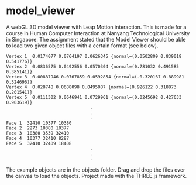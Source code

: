 # model_viewer 
A webGL 3D model viewer with Leap Motion interaction. This is made for a course in Human Computer Interaction at Nanyang Technological University in Singapore. The assignment stated that the Model Viewer should be able to load two given object files with a certain format (see below).

```
Vertex 1  0.0174077 0.0764197 0.0626345 {normal=(0.0502809 0.839018 0.541776)}
Vertex 2  0.0836575 0.0492556 0.0570304 {normal=(0.781032 0.491585 0.385141)}
Vertex 3  0.00887946 0.0767859 0.0592854 {normal=(-0.320167 0.889981 0.324696)}
Vertex 4  0.028748 0.0688098 0.0495087 {normal=(0.926122 0.318873 0.201541)}
Vertex 5  0.0111302 0.0646941 0.0729961 {normal=(0.0245692 0.427633 0.903619)}
								.
								.
								.
Face 1  32410 10377 10380
Face 2  2273 10380 10377
Face 3  10380 3539 32410
Face 4  10377 32410 8287
Face 5  32410 32409 18408
								.
								.
								.							
```

The example objects are in the objects folder. Drag and drop the files over the canvas to load the objects.
Project made with the THREE.js framework.